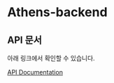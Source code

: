 # Athens-backend

## API 문서
아래 링크에서 확인할 수 있습니다.

[API Documentation](https://mint-dobby.notion.site/API-61d1cf3d7bf546848e832cf27ca54a00)

